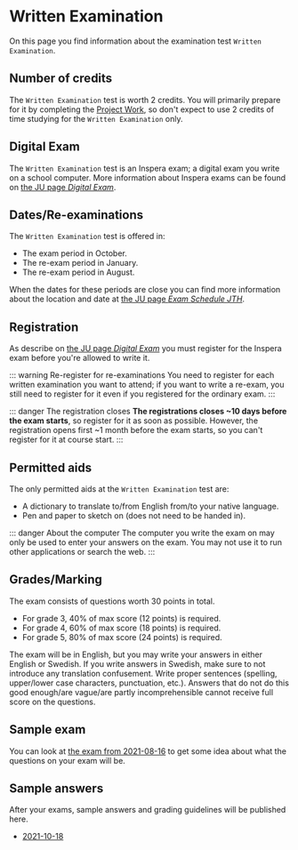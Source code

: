 # Written Examination
On this page you find information about the examination test `Written Examination`.

## Number of credits
The `Written Examination` test is worth 2 credits. You will primarily prepare for it by completing the [Project Work](project-work/), so don't expect to use 2 credits of time studying for the `Written Examination` only.

## Digital Exam
The `Written Examination` test is an Inspera exam; a digital exam you write on a school computer. More information about Inspera exams can be found on [the JU page *Digital Exam*](https://ju.se/student/en/digital-exam.html).

## Dates/Re-examinations
The `Written Examination` test is offered in:

* The exam period in October.
* The re-exam period in January.
* The re-exam period in August.

When the dates for these periods are close you can find more information about the location and date at [the JU page *Exam Schedule JTH*](https://ju.se/student/en/studies/examination/exam-schedule-jth.html).

## Registration
As describe on [the JU page *Digital Exam*](https://ju.se/student/en/digital-exam.html) you must register for the Inspera exam before you're allowed to write it.

::: warning Re-register for re-examinations
You need to register for each written examination you want to attend; if you want to write a re-exam, you still need to register for it even if you registered for the ordinary exam.
:::

::: danger The registration closes
**The registrations closes ~10 days before the exam starts**, so register for it as soon as possible. However, the registration opens first ~1 month before the exam starts, so you can't register for it at course start.
:::

## Permitted aids
The only permitted aids at the `Written Examination` test are:

* A dictionary to translate to/from English from/to your native language.
* Pen and paper to sketch on (does not need to be handed in).

::: danger About the computer
The computer you write the exam on may only be used to enter your answers on the exam. You may not use it to run other applications or search the web.
:::

## Grades/Marking
The exam consists of questions worth 30 points in total.

* For grade 3, 40% of max score (12 points) is required.
* For grade 4, 60% of max score (18 points) is required.
* For grade 5, 80% of max score (24 points) is required.

The exam will be in English, but you may write your answers in either English or Swedish. If you write answers in Swedish, make sure to not introduce any translation confusement. Write proper sentences (spelling, upper/lower case characters, punctuation, etc.). Answers that do not do this good enough/are vague/are partly incomprehensible cannot receive full score on the questions.

## Sample exam
You can look at [the exam from 2021-08-16](./exams/exam-2021-08-16/) to get some idea about what the questions on your exam will be.
 
## Sample answers
After your exams, sample answers and grading guidelines will be published here.

* [2021-10-18](./exams/exam-2021-10-18/)